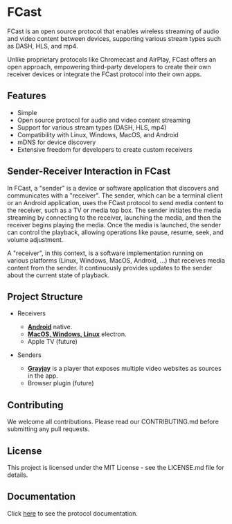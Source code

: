 # FCast

FCast is an open source protocol that enables wireless streaming of audio and video content between devices, supporting various stream types such as DASH, HLS, and mp4.

Unlike proprietary protocols like Chromecast and AirPlay, FCast offers an open approach, empowering third-party developers to create their own receiver devices or integrate the FCast protocol into their own apps.

## Features

- Simple
- Open source protocol for audio and video content streaming
- Support for various stream types (DASH, HLS, mp4)
- Compatibility with Linux, Windows, MacOS, and Android
- mDNS for device discovery
- Extensive freedom for developers to create custom receivers

## Sender-Receiver Interaction in FCast

In FCast, a "sender" is a device or software application that discovers and communicates with a "receiver". The sender, which can be a terminal client or an Android application, uses the FCast protocol to send media content to the receiver, such as a TV or media top box. The sender initiates the media streaming by connecting to the receiver, launching the media, and then the receiver begins playing the media. Once the media is launched, the sender can control the playback, allowing operations like pause, resume, seek, and volume adjustment.

A "receiver", in this context, is a software implementation running on various platforms (Linux, Windows, MacOS, Android, ...) that receives media content from the sender. It continuously provides updates to the sender about the current state of playback.

## Project Structure

- Receivers
  - [**Android**](receivers/android) native.
  - [**MacOS, Windows, Linux**](receivers/electron) electron.
  - Apple TV (future)

- Senders
  - [**Grayjay**](https://github.com/futo-org/grayjay-android) is a player that exposes multiple video websites as sources in the app.
  - Browser plugin (future)

## Contributing

We welcome all contributions. Please read our CONTRIBUTING.md before submitting any pull requests.

## License

This project is licensed under the MIT License - see the LICENSE.md file for details.

## Documentation

Click [here](https://gitlab.com/futo-org/fcast/-/wikis/Protocol-version-1) to see the protocol documentation.
